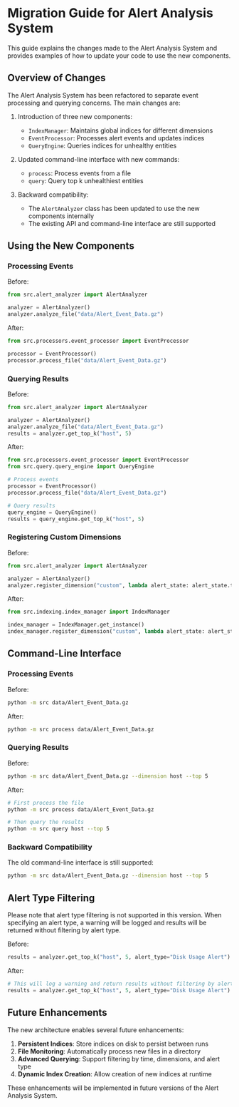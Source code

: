 # Migration Guide for Alert Analysis System

This guide explains the changes made to the Alert Analysis System and provides examples of how to update your code to use the new components.

## Overview of Changes

The Alert Analysis System has been refactored to separate event processing and querying concerns. The main changes are:

1. Introduction of three new components:
   - `IndexManager`: Maintains global indices for different dimensions
   - `EventProcessor`: Processes alert events and updates indices
   - `QueryEngine`: Queries indices for unhealthy entities

2. Updated command-line interface with new commands:
   - `process`: Process events from a file
   - `query`: Query top k unhealthiest entities

3. Backward compatibility:
   - The `AlertAnalyzer` class has been updated to use the new components internally
   - The existing API and command-line interface are still supported

## Using the New Components

### Processing Events

Before:
```python
from src.alert_analyzer import AlertAnalyzer

analyzer = AlertAnalyzer()
analyzer.analyze_file("data/Alert_Event_Data.gz")
```

After:
```python
from src.processors.event_processor import EventProcessor

processor = EventProcessor()
processor.process_file("data/Alert_Event_Data.gz")
```

### Querying Results

Before:
```python
from src.alert_analyzer import AlertAnalyzer

analyzer = AlertAnalyzer()
analyzer.analyze_file("data/Alert_Event_Data.gz")
results = analyzer.get_top_k("host", 5)
```

After:
```python
from src.processors.event_processor import EventProcessor
from src.query.query_engine import QueryEngine

# Process events
processor = EventProcessor()
processor.process_file("data/Alert_Event_Data.gz")

# Query results
query_engine = QueryEngine()
results = query_engine.get_top_k("host", 5)
```

### Registering Custom Dimensions

Before:
```python
from src.alert_analyzer import AlertAnalyzer

analyzer = AlertAnalyzer()
analyzer.register_dimension("custom", lambda alert_state: alert_state.tags.get("custom"))
```

After:
```python
from src.indexing.index_manager import IndexManager

index_manager = IndexManager.get_instance()
index_manager.register_dimension("custom", lambda alert_state: alert_state.tags.get("custom"))
```

## Command-Line Interface

### Processing Events

Before:
```bash
python -m src data/Alert_Event_Data.gz
```

After:
```bash
python -m src process data/Alert_Event_Data.gz
```

### Querying Results

Before:
```bash
python -m src data/Alert_Event_Data.gz --dimension host --top 5
```

After:
```bash
# First process the file
python -m src process data/Alert_Event_Data.gz

# Then query the results
python -m src query host --top 5
```

### Backward Compatibility

The old command-line interface is still supported:
```bash
python -m src data/Alert_Event_Data.gz --dimension host --top 5
```

## Alert Type Filtering

Please note that alert type filtering is not supported in this version. When specifying an alert type, a warning will be logged and results will be returned without filtering by alert type.

Before:
```python
results = analyzer.get_top_k("host", 5, alert_type="Disk Usage Alert")
```

After:
```python
# This will log a warning and return results without filtering by alert type
results = analyzer.get_top_k("host", 5, alert_type="Disk Usage Alert")
```

## Future Enhancements

The new architecture enables several future enhancements:

1. **Persistent Indices**: Store indices on disk to persist between runs
2. **File Monitoring**: Automatically process new files in a directory
3. **Advanced Querying**: Support filtering by time, dimensions, and alert type
4. **Dynamic Index Creation**: Allow creation of new indices at runtime

These enhancements will be implemented in future versions of the Alert Analysis System.
